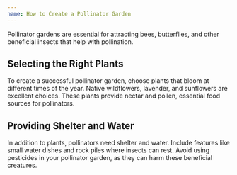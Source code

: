 ```yaml
--- 
name: How to Create a Pollinator Garden
---
```


Pollinator gardens are essential for attracting bees, butterflies, and other beneficial insects that help with pollination.  

## Selecting the Right Plants  

To create a successful pollinator garden, choose plants that bloom at different times of the year. Native wildflowers, lavender, and sunflowers are excellent choices. These plants provide nectar and pollen, essential food sources for pollinators.  

## Providing Shelter and Water  

In addition to plants, pollinators need shelter and water. Include features like small water dishes and rock piles where insects can rest. Avoid using pesticides in your pollinator garden, as they can harm these beneficial creatures.
